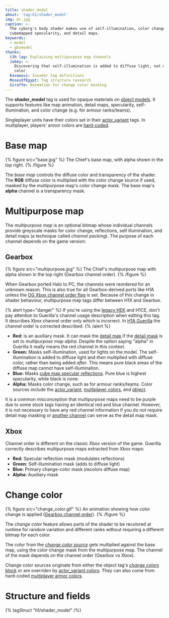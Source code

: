 ```yaml
---
title: shader_model
about: 'tag:h1/shader_model'
img: mc.jpg
caption: >-
  The cyborg's body shader makes use of self-illumination, color change masks,
  cubemapped specularity, and detail maps.
keywords:
  - model
  - gbxmodel
thanks:
  t3h lag: Explaining multipurpose map channels
  Jakey: >-
    Discovering that self-illumination is added to diffuse light, not diffuse
    color
  Kavawuvi: Invader tag definitions
  MosesOfEgypt: Tag structure research
  Giraffe: Animation for change color masking
---
```

The **shader_model** tag is used for opaque materials on [object models](~gbxmodel). It supports features like map animation, detail maps, specularity, self-illumination, and color change (e.g. for armour ranks/teams).

Singleplayer units have their colors set in their [actor_variant](~) tags. In multiplayer, players' armor colors are [hard-coded](~hard-coded-data#multiplayer-armor-colors).

# Base map
{% figure src="base.jpg" %}
The Chief's base map, with alpha shown in the top right.
{% /figure %}

The _base map_ controls the diffuse color and transparency of the shader. The **RGB** diffuse color is multiplied with the color change source if used, masked by the multipurpose map's color change mask. The base map's **alpha** channel is a transparency mask.

# Multipurpose map
The _multipurpose map_ is an optional bitmap whose individual channels provide greyscale masks for color change, reflections, self illumination, and detail maps (a technique called _channel packing_). The purpose of each channel depends on the game version:

## Gearbox
{% figure src="multipurpose.jpg" %}
The Chief's multipurpose map with alpha shown in the top right (Gearbox channel order).
{% /figure %}

When Gearbox ported Halo to PC, the channels were reordered for an unknown reason. This is also true for all Gearbox-derived ports like H1A unless the [OG Xbox channel order flag](#tag-field-shader-model-flags-multipurpose-map-uses-og-xbox-channel-order) is set. Because of this change in shader behaviour, multipurpose map tags differ between H1X and Gearbox.

{% alert type="danger" %}
If you're using the [legacy HEK](~custom-edition#halo-editing-kit) and H1CE, don't pay attention to Guerilla's channel usage description when editing this tag. It describes Xbox channel order only which is incorrect. In [H1A Guerilla](~h1-guerilla) the channel order is corrected described.
{% /alert %}

* **Red:** is an auxiliary mask. It can mask the [detail map](#tag-field-detail-mask) if the [detail mask](#tag-field-detail-mask) is set to _multipurpose map alpha_. Despite the option saying "alpha" in Guerilla it really means the red channel in this context.
* **Green:** Masks self-illumination, used for lights on the model. The self-illumination is added to diffuse light and _then_ multiplied with diffuse color, rather than being added _after_. This means pure black areas of the diffuse map cannot have self-illumination.
* **Blue:** Masks [cube map specular reflections](#tag-field-reflection-cube-map). Pure blue is highest specularity, while black is none.
* **Alpha:** Masks color change, such as for armour ranks/teams. Color sources include the [actor_variant](~actor_variant#change-colors), [multiplayer colors](~hard-coded-data#multiplayer-armor-colors), and [object](~object#tag-field-change-colors).

It is a common misconception that multipurpose maps need to be purple due to some stock tags having an identical red and blue channel. However, it is not necessary to have any red channel information if you do not require detail map masking or [another channel](#tag-field-detail-mask) can serve as the detail map mask.

## Xbox
Channel order is different on the classic Xbox version of the game. Guerilla correctly describes multipurpose maps extracted from Xbox maps:

* **Red:** Specular reflection mask (modulates reflections)
* **Green:** Self-illumination mask (adds to diffuse light)
* **Blue:** Primary change-color mask (recolors diffuse map)
* **Alpha:** Auxiliary mask

# Change color
{% figure src="change_color.gif" %}
An animation showing how color change is applied ([Gearbox channel order](#gearbox)).
{% /figure %}

The _change color_ feature allows parts of the shader to be recolored at runtime for random variation and different ranks without requiring a different bitmap for each color.

The color from the [_change color source_](#tag-field-change-color-source) gets multiplied against the base map, using the color change mask from the multipurpose map. The channel of the mask depends on the channel order (Gearbox vs Xbox).

Change color sources originate from either the object tag's [_change colors_ block](~object#tag-field-change-colors) or are overriden by [actor_variant colors](~actor_variant#change-colors). They can also come from hard-coded [multiplayer armor colors](~hard-coded-data#multiplayer-armor-colors).

# Structure and fields

{% tagStruct "h1/shader_model" /%}

